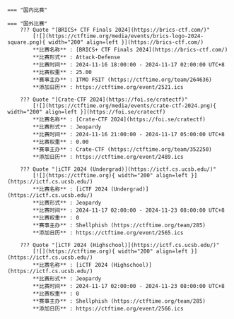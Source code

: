     === "国内比赛"
    
    === "国外比赛"
        ??? Quote "[BRICS+ CTF Finals 2024](https://brics-ctf.com/)"  
            [![](https://ctftime.org/media/events/brics-logo-2024-square.png){ width="200" align=left }](https://brics-ctf.com/)  
            **比赛名称** : [BRICS+ CTF Finals 2024](https://brics-ctf.com/)  
            **比赛形式** : Attack-Defense  
            **比赛时间** : 2024-11-16 18:00:00 - 2024-11-17 02:00:00 UTC+8  
            **比赛权重** : 25.00  
            **赛事主办** : ITMO FSIT (https://ctftime.org/team/264636)  
            **添加日历** : https://ctftime.org/event/2521.ics  
            
        ??? Quote "[Crate-CTF 2024](https://foi.se/cratectf)"  
            [![](https://ctftime.org/media/events/crate-ctf-2024.png){ width="200" align=left }](https://foi.se/cratectf)  
            **比赛名称** : [Crate-CTF 2024](https://foi.se/cratectf)  
            **比赛形式** : Jeopardy  
            **比赛时间** : 2024-11-16 21:00:00 - 2024-11-17 05:00:00 UTC+8  
            **比赛权重** : 0.00  
            **赛事主办** : Crate-CTF (https://ctftime.org/team/352250)  
            **添加日历** : https://ctftime.org/event/2489.ics  
            
        ??? Quote "[iCTF 2024 (Undergrad)](https://ictf.cs.ucsb.edu/)"  
            [![](https://ctftime.org){ width="200" align=left }](https://ictf.cs.ucsb.edu/)  
            **比赛名称** : [iCTF 2024 (Undergrad)](https://ictf.cs.ucsb.edu/)  
            **比赛形式** : Jeopardy  
            **比赛时间** : 2024-11-17 02:00:00 - 2024-11-23 08:00:00 UTC+8  
            **比赛权重** : 0  
            **赛事主办** : Shellphish (https://ctftime.org/team/285)  
            **添加日历** : https://ctftime.org/event/2565.ics  
            
        ??? Quote "[iCTF 2024 (Highschool)](https://ictf.cs.ucsb.edu/)"  
            [![](https://ctftime.org){ width="200" align=left }](https://ictf.cs.ucsb.edu/)  
            **比赛名称** : [iCTF 2024 (Highschool)](https://ictf.cs.ucsb.edu/)  
            **比赛形式** : Jeopardy  
            **比赛时间** : 2024-11-17 02:00:00 - 2024-11-23 08:00:00 UTC+8  
            **比赛权重** : 0  
            **赛事主办** : Shellphish (https://ctftime.org/team/285)  
            **添加日历** : https://ctftime.org/event/2566.ics  
            